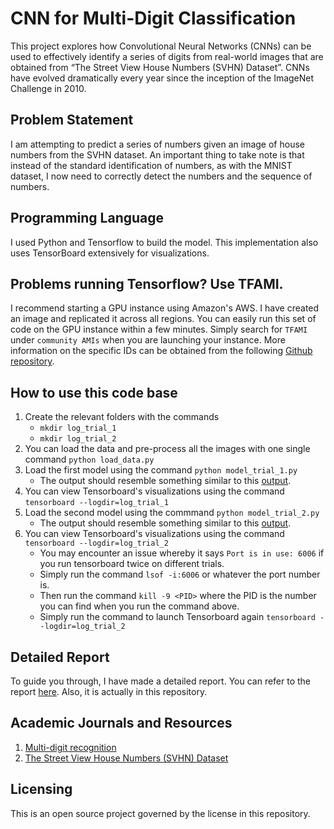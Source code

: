 # CNN for Multi-Digit Classification

This project explores how Convolutional Neural Networks (CNNs) can be used to effectively identify a series of digits from real-world images that are obtained from “The Street View House Numbers (SVHN) Dataset”.  CNNs have evolved dramatically every year since the inception of the ImageNet Challenge in 2010. 

## Problem Statement
I am attempting to predict a series of numbers given an image of house numbers from the SVHN dataset. An important thing to take note is that instead of the standard identification of numbers, as with the MNIST dataset, I now need to correctly detect the numbers and the sequence of numbers. 

## Programming Language
I used Python and Tensorflow to build the model. This implementation also uses TensorBoard extensively for visualizations.

## Problems running Tensorflow? Use TFAMI.
I recommend starting a GPU instance using Amazon's AWS. I have created an image and replicated it across all regions. You can easily run this set of code on the GPU instance within a few minutes. Simply search for `TFAMI` under `community AMIs` when you are launching your instance. More information on the specific IDs can be obtained from the following [Github repository](https://github.com/ritchieng/tensorflow-aws-ami).

## How to use this code base
1. Create the relevant folders with the commands 
	- ```mkdir log_trial_1```
	- ```mkdir log_trial_2```
2. You can load the data and pre-process all the images with one single command ```python load_data.py```
3. Load the first model using the command ```python model_trial_1.py```
    - The output should resemble something similar to this [output](https://github.com/ritchieng/NumNum/blob/master/NumNum/model_trial_1_command_results.txt).
4. You can view Tensorboard's visualizations using the command ```tensorboard --logdir=log_trial_1```
5. Load the second model using the commmand ```python model_trial_2.py```
    - The output should resemble something similar to this [output](https://github.com/ritchieng/NumNum/blob/master/NumNum/model_trial_1_command_results.txt).
6. You can view Tensorboard's visualizations using the command ```tensorboard --logdir=log_trial_2```
    - You may encounter an issue whereby it says ```Port is in use: 6006``` if you run tensorboard twice on different trials.
    - Simply run the command ```lsof -i:6006``` or whatever the port number is.
    - Then run the command ```kill -9 <PID>``` where the PID is the number you can find when you run the command above.
    - Simply run the command to launch Tensorboard again ```tensorboard --logdir=log_trial_2```


## Detailed Report
To guide you through, I have made a detailed report. You can refer to the report [here](https://github.com/ritchieng/NumNum/blob/master/NumNum/report/report.pdf). Also, it is actually in this repository.

## Academic Journals and Resources
1. [Multi-digit recognition](https://arxiv.org/abs/1312.6082)
2. [The Street View House Numbers (SVHN) Dataset](http://ufldl.stanford.edu/housenumbers/)

## Licensing
This is an open source project governed by the license in this repository.